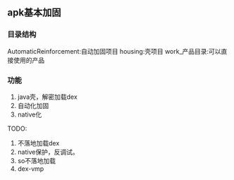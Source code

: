 

## apk基本加固


### 目录结构

AutomaticReinforcement:自动加固项目
housing:壳项目
work_产品目录:可以直接使用的产品


### 功能

1. java壳，解密加载dex
2. 自动化加固
3. native化

TODO:
1. 不落地加载dex
2. native保护，反调试。
3. so不落地加载
4. dex-vmp


